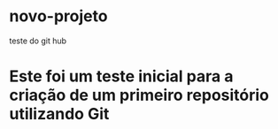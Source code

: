 # novo-projeto
teste do git hub 
# Este foi um teste inicial para a criação de um primeiro repositório utilizando Git
